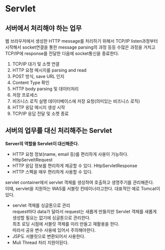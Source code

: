 # Servlet

## 서버에서 처리해야 하는 업무

웹 브라우저에서 생성한 HTTP message를 처리하기 위해서 TCP/IP listen과정부터 시작해서 socket연결을 통한 message parsing의 과정 등등 수많은 과정을 거치고 TCP/IP에 response를 전달한 다음에 socket통신을 종료한다.<br>

1. TCP/IP 대기 및 소켓 연결
2. HTTP 요청 메시지를 parsing and read
3. POST 방식, save URL 인지
4. Content Type 확인
5. HTTP body parsing 및 데이터처리
6. 저장 프로세스
7. 비즈니스 로직 실행
    데이터베이스에 저장 요청(의미있는 비즈니스 로직)
8. HTTP 응답 메시지 생성 시작
9. TCP/IP 응답 전달 및 소켓 종료

## 서버의 업무를 대신 처리해주는 Servlet

**Server의 역할을 Servlet이 대신해준다.**<br>

- HTTP 요청 정보(name, email 등)를 편리하게 사용이 가능하다. HttpServeltRequest
- HTTP 응답 정보를 편리하게 제공할 수 있다. HttpServletResponse
- HTTP 스펙을 매우 편리하게 사용할 수 있다.

servlet container에서 servlet 객체를 생성하여 호출하고 생명주기를 관리해준다.<br>
이때, servlet을 지원하는 WAS를 서블릿 컨테이너라고한다. 대표적인 예로 Tomcat이 있다.<br>

- servlet 객체를 싱글톤으로 관리<br>
request마다 data가 달라서 request는 새롭게 만들지만 Servlet 객체를 새롭게 생성할 필요는 없기에 싱글톤으로 관리한다.<br>
최초 로딩 시점에 서블릿 객체를 미리 만들고 재활용을 한다.<br>
따라서 공유 변수 사용에 있어서 주의해야한다.<br>
- JSP도 서블릿으로 변환되어서 사용한다.
- Muli Thread 처리 지원이된다.
